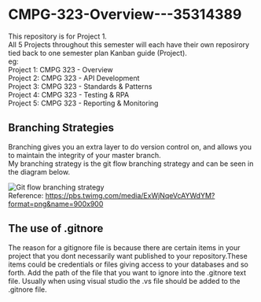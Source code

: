 # CMPG-323-Overview---35314389
This repository is for Project 1. <br />
All 5 Projects throughout this semester will each have their own reposirory tied back to one semester plan Kanban guide (Project).<br />
eg: <br />
Project 1: CMPG 323 - Overview <br />
Project 2: CMPG 323 - API Development <br />
Project 3: CMPG 323 - Standards & Patterns <br />
Project 4: CMPG 323 - Testing & RPA <br />
Project 5: CMPG 323 - Reporting & Monitoring <br />

## Branching Strategies
Branching gives you an extra layer to do version control on, and allows you to maintain the integrity of your master branch. <br />
My branching strategy is the git flow branching strategy and can be seen in the diagram below.

![Git flow branching strategy](https://user-images.githubusercontent.com/53267265/184179834-49ff60a5-24e1-4de4-aafb-94077b6b89fb.png) <br />
Reference: [https://pbs.twimg.com/media/ExWjNqeVcAYWdYM?format=png&name=900x900 ](https://twitter.com/gitkraken/status/1375184717549539339)

## The use of .gitnore
The reason for a gitignore file is because there are certain items in your project that you dont necessarily want published to your repository.These items could be credentials or files giving access to your databases and so forth. 
Add the path of the file that you want to ignore into the .gitnore text file.
Usually when using visual studio the .vs file should be added to the .gitnore file.

## 
